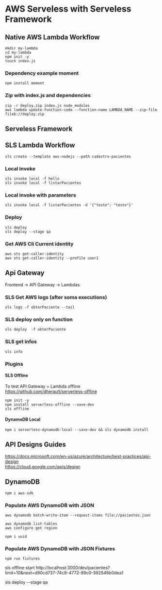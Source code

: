 # AWS Serveless with Serveless Framework
## Native AWS Lambda Workflow
```
mkdir my-lambda
cd my-lambda
npm init -y
touch index.js
```
### Dependency example moment
```
npm install moment
```

### Zip with index.js and dependencies
```
zip -r deploy.zip index.js node_modules
aws lambda update-function-code --function-name LAMBDA_NAME --zip-file fileb://deploy.zip
```

## Serveless Framework
## SLS Lambda Workflow
```
sls create --template aws-nodejs --path cadastro-pacientes
```

### Local invoke
```
sls invoke local -f hello
sls invoke local -f listarPacientes
```

### Local invoke with parameters
```
sls invoke local -f listarPacientes -d '{"teste": "teste"}'
```

### Deploy
```
sls deploy
sls deploy --stage qa
```

### Get AWS Cli Current identity
```
aws sts get-caller-identity
aws sts get-caller-identity --profile user1
```


## Api Gateway
Frontend -> API Gateway -> Lambdas

### SLS Get AWS logs (after soma executions)
```
sls logs -f obterPaciente --tail
```

### SLS deploy only on function
```
sls deploy  -f obterPaciente
```

### SLS get infos
```
sls info
```


### Plugins

#### SLS Offline
To test API Gateway + Lambda offline  
https://github.com/dherault/serverless-offline
```
npm init -y
npm install serverless-offline --save-dev
sls offline
```

#### DynamoDB Local
```
npm i serverless-dynamodb-local --save-dev && sls dynamodb install
```

## API Designs Guides
https://docs.microsoft.com/en-us/azure/architecture/best-practices/api-design  
https://cloud.google.com/apis/design


## DynamoDB
```
npm i aws-sdk
```

### Populate AWS DynamoDB with JSON
```
aws dynamodb batch-write-item --request-items file://pacientes.json

aws dynamodb list-tables
aws configure get region

npm i uuid
```

### Populate AWS DynamoDB with JSON Fixtures
```
npm run fixtures
```

sls offline start
http://localhost:3000/dev/pacientes?limit=10&next=d90cd737-74c6-4772-89c0-592546b0dea1



sls deploy --stage qa
